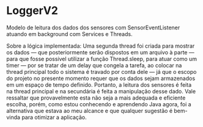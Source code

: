 # LoggerV2

Modelo de leitura dos dados dos sensores com SensorEventListener atuando em background com Services e Threads.

Sobre a lógica implementada:
Uma segunda thread foi criada para mostrar os dados — que posteriormente serão dispostos em um arquivo à parte — para que fosse possivel utilizar a função Thread.sleep, para atuar como um timer — por se tratar de um delay que congela a tarefa, ao colocar na thread principal todo o sistema é travado por conta dele — já que o escopo do projeto no presente momento requer que os dados sejam armazenados em um espaço de tempo definido. Portanto, a leitura dos sensores é feita na thread principal e na secundária é feita a manipulação desse dado. Vale ressaltar que provavelmente esta não seja a mais adequada e eficiente escolha, porém, como estou conhecendo e aprendendo Java agora, foi a alternativa que estava ao meu alcance e que qualquer sugestão é bem-vinda para otimizar a aplicação.
